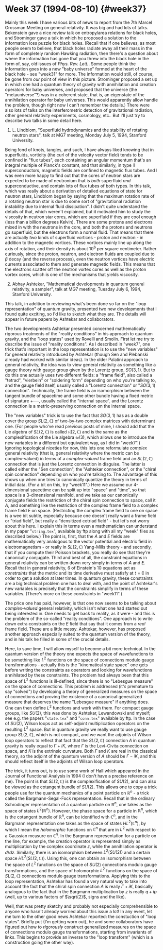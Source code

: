 # Week 37 (1994-08-10) {#week37}

Mainly this week I have various bits of news to report from the 7th
Marcel Grossman Meeting on general relativity. It was big and had lots
of talks. Bekenstein gave a nice review talk on entropy/area relations
for black holes, and Strominger gave a talk in which he proposed a
solution to the information loss puzzle for black holes. (Recall that if
one believes, as most people seem to believe, that black holes radiate
away all their mass in the form of completely random Hawking radiation,
then there's a question about where the information has gone that you
threw into the black hole in the form of, say, old issues of _Phys. Rev. Lett._. Some people think the information goes into a new "baby
universe" formed at the heart of the black hole - see
"week31" for more. The information would still, of
course, be gone from *our* point of view in this picture. Strominger
proposed a set up in which one had a quantum theory of gravity with
annihilation and creation operators for baby universes, and proposed
that the universe (the "metauniverse"?) was in a coherent state, that
is, an eigenstate of the annihilation operator for baby universes. This
would apparently allow handle the problem, though right now I can't
remember the details.) There were also lots of talks on the
interferometric detection of gravitational radiation, other general
relativity experiments, cosmology, etc.. But I'll just try to describe
two talks in some detail here.

1) L. Lindblom, "Superfluid hydrodynamics and the stability of rotating neutron stars", talk at MG7 meeting, Monday July 5, 1994, Stanford University.

Being fond of knots, tangles, and such, I have always liked knowing that
in superfluids, vorticity (the curl of the velocity vector field) tends
to be confined in "flux tubes", each containing an angular momentum
that's an integral multiple of Planck's constant, and that similarly,
in type II superconductors, magnetic fields are confined to magnetic
flux tubes. And I was even more happy to find out that the cores of
neutron stars are expected to be made of neutronium that is *both*
superfluid *and* superconductive, and contain lots of flux tubes of both
types. In this talk, which was really about a derivation of detailed
equations of state for neutron stars, Lindblom began by saying that the
maximum rotation rate of a rotating neutron star is due to some sort of
"gravitational radiation instability due to internal fluid
dissipation". I didn't quite understand the details of that, which
weren't explained, but it motivated him to study the viscosity in
neutron star cores, which are superfluid if they are cool enough (less
than a billion degrees Kelvin). There are some protons and electrons
mixed in with the neutrons in the core, and both the protons and
neutrons go superfluid, but the electrons form a normal fluid. That
means that there are actually *two* kinds of superfluid vortices -
proton and neutron - in addition to the magnetic vortices. These
vortices mainly line up along the axis of rotation, and their density is
about $10^6$ per square centimeter. Rather curiously, since the proton,
neutron, and electron fluids are coupled due to $\beta$ decay (and the reverse
process), even the neutron vortices have electric currents associated to
them and generate magnetic fields. This means that the electrons scatter
off the neutron vortex cores as well as the proton vortex cores, which
is one of the mechanisms that yields viscosity.

2) Abhay Ashtekar, "Mathematical developments in quantum general relativity, a sampler", talk at MG7 meeting, Tuesday July 6, 1994, Stanford University.

This talk, in addition to reviewing what's been done so far on the
"loop representation" of quantum gravity, presented two new
developments that I found quite exciting, so I'd like to sketch what
they are. The details will appear in future papers by Ashtekar and
collaborators.

The two developments Ashtekar presented concerned mathematically
rigorous treatments of the "reality conditions" in his approach to
quantum gravity, and the "loop states" used by Rovelli and Smolin.
First let me try to describe the issue of "reality conditions". As I
described in "week7", one trick that's important in the
loop representation is to use the "new variables" for general
relativity introduced by Ashtekar (though Sen and Plebanski already had
worked with similar ideas). In the older Palatini approach to general
relativity, the idea was to view general relativity as something like a
gauge theory with gauge group given by the Lorentz group, $SO(3,1)$. But
to do this one actually uses two different fields: a "frame field",
also called a "tetrad", "vierbein" or "soldering form" depending
on who you're talking to, and the gauge field itself, usually called a
"Lorentz connection" or "$SO(3,1)$ connection". Technically, the frame
field is an isomorphism between the tangent bundle of spacetime and some
other bundle having a fixed metric of signature +---, usually called
the "internal space", and the Lorentz connection is a
metric-preserving connection on the internal space.

The "new variables" trick is to use the fact that $SO(3,1)$ has as a
double cover the group $SL(2,\mathbb{C})$ of two-by-two complex matrices with
determinant one. (For people who've read previous posts of mine, I
should add that the Lie algebra of $SL(2,\mathbb{C})$ is called $\mathfrak{sl}(2,\mathbb{C})$ and is the
same as the complexification of the Lie algebra $\mathfrak{so}(3)$, which allows one
to introduce the new variables in a different but equivalent way, as I
did in "week7".) Ignoring topological niceties for now,
this lets one reformulate *complex* general relativity (that is, general
relativity where the metric can be complex-valued) in terms of a
*complex-valued* frame field and an $SL(2,\mathbb{C})$ connection that is just the
Lorentz connection in disguise. The latter is called either the "Sen
connection", the "Ashtekar connection", or the "chiral spin
connection" depending on who you're talking to. The advantage of this
shows up when one tries to canonically quantize the theory in terms of
initial data. (For a bit on this, try "week11".) Here
we assume our 4-dimensional spacetime can be split up into "space" and
"time", so that space is a 3-dimensional manifold, and we take as our
canonically conjugate fields the restriction of the chiral spin
connection to space, call it $A$, and something like the restriction of
the complex frame field to a complex frame field $E$ on space.
(Restricting the complex frame field to one on space is a wee bit
subtle, especially because one doesn't really want a frame field or
"triad field", but really a "densitized cotriad field" - but let's
not worry about this here. I explain this in terms even a mathematician
can understand in my paper "`string.tex`", available by ftp along with
all my "week" files as described below.) The point is, first, that the
$A$ and $E$ fields are mathematically very analogous to the vector potential
and electric field in electromagnetism - or really in $SL(2,\mathbb{C})$ Yang-Mills
theory - and secondly, that if you compute their Poisson brackets, you
really do see that they're canonically conjugate. Third and best of
all, the constraint equations in general relativity can be written down
very simply in terms of $A$ and $E$. Recall that in general relativity, 6 of
Einstein's 10 equations act as *constraints* that the metric and its
time derivative must satisfy at $t = 0$ in order to get a solution at
later times. In quantum gravity, these constraints are a big technical
problem one has to deal with, and the point of Ashtekar's new variables
is precisely that the constraints simplify in terms of these variables.
(There's more on these constraints in "week11".)

The price one has paid, however, is that one now seems to be talking
about *complex-valued* general relativity, which isn't what one had
started out being interested in. One needs to get back to reality, as it
were - and this is the problem of the so-called "reality conditions".
One approach is to write down extra constraints on the $E$ field that say
that it comes from a *real* frame field. These are a little messy.
Ashtekar, however, has proposed another approach especially suited to
the quantum version of the theory, and in his talk he filled in some of
the crucial details.

Here, to save time, I will allow myself to become a bit more technical.
In the quantum version of the theory one expects the space of
wavefunctions to be something like $L^2$ functions on the space of
connections modulo gauge transformations - actually this is the
"kinematical state space" one gets before writing the constraints as
operators and looking for wavefunctions annihilated by these
constraints. The problem had always been that this space of $L^2$
functions is ill-defined, since there is no "Lebesgue measure" on the
space of connections. This problem is addressed (it's premature to say
"solved") by developing a theory of generalized measures on the space
of connections and proving the existence of a canonical generalized
measure that deserves the name "Lebesgue measure" if anything does.
One can then define $L^2$ functions and work with them. For compact gauge
groups, like $SU(2)$, this was done by Ashtekar, Lewandowski and myself;
see e.g. the papers "`state.tex`" and "`conn.tex`" available by ftp. In
the case of $SU(2)$, Wilson loops act as self-adjoint multiplication
operators on the resulting $L^2$ space. But in quantum gravity we really
want to use gauge group $SL(2,\mathbb{C})$, which is not compact, and we want the
adjoints of Wilson loop operators to reflect that fact that the $SL(2,\mathbb{C})$
connection $A$ in quantum gravity is really equal to $\Gamma + iK$, where $\Gamma$ is
the Levi-Civita connection on space, and $K$ is the extrinsic curvature.
Both $\Gamma$ and $K$ are real in the classical theory, so the adjoint of the
quantum version of $A$ should be $\Gamma - iK$, and this should reflect itself in
the adjoints of Wilson loop operators.

The trick, it turns out, is to use some work of Hall which appeared in
the Journal of Functional Analysis in 1994 (I don't have a precise
reference on me). The point is that $SL(2,\mathbb{C})$ is the complexification of
$SU(2)$, and can also be viewed as the cotangent bundle of $SU(2)$. This
allows one to copy a trick people use for the quantum mechanics of a
point particle on $\mathbb{R}^n$ - a trick called the Bargmann-Segal-Fock
representation. Recall that in the ordinary Schrodinger representation
of a quantum particle on $\mathbb{R}^n$, one takes as the space of states
$L^2(\mathbb{R}^n)$. However, the phase space for a particle in $\mathbb{R}^n$, which is
the cotangent bundle of $\mathbb{R}^n$, can be identified with $\mathbb{C}^n$, and in the
Bargmann representation one takes as the space of states $HL^2(\mathbb{C}^n)$, by
which I mean the *holomorphic* functions on $\mathbb{C}^n$ that are in $L^2$ with
respect to a Gaussian measure on $\mathbb{C}^n$. In the Bargmann representation
for a particle on the line, for example, the creation operator is
represented simply as multiplication by the complex coordinate $z$, while
the annihilation operator is $d/dz$. Similarly, there is an isomorphism
between $L^2(SU(2))$ and a certain space $HL^2(SL(2,\mathbb{C}))$. Using this, one
can obtain an isomorphism between the space of $L^2$ functions on the
space of $SU(2)$ connections modulo gauge transformations, and the space
of holomorphic $L^2$ functions on the space of $SL(2,\mathbb{C})$ connections modulo
gauge transformations. Applying this to the loop representation,
Ashtekar has found a very natural way to take into account the fact that
the chiral spin connection $A$ is really $\Gamma + iK$, basically analogous to
the fact that in the Bargmann multiplication by $z$ is really $q + ip$
(well, up to various factors of $\sqrt{2}$, signs and the like).

Well, that was pretty sketchy and probably not especially comprehensible
to anyone who hasn't already worried about this issue a lot! In any
event, let me turn to the other good news Ashtekar reported: the
constuction of "loop states". Briefly put (I'm getting worn out), he
and some collaborators have figured out how to *rigorously* construct
generalized measures on the space of connections modulo gauge
transformations, starting from invariants of links. This begins to
provide an inverse to the "loop transform" (which is a construction
going the other way).
